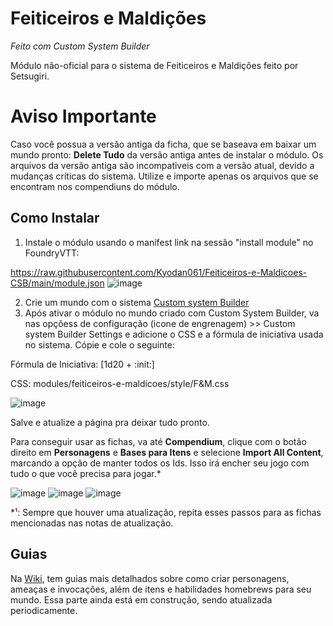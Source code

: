 # Feiticeiros e Maldições
*Feito com Custom System Builder*

Módulo não-oficial para o sistema de Feiticeiros e Maldições feito por Setsugiri.

# Aviso Importante
Caso você possua a versão antiga da ficha, que se baseava em baixar um mundo pronto: **Delete Tudo** da versão antiga antes de instalar o módulo. Os arquivos da versão antiga são incompativeis com a versão atual, devido a mudanças críticas do sistema. Utilize e importe apenas os arquivos que se encontram nos compendiuns do módulo.

## Como Instalar

1. Instale o módulo usando o manifest link na sessão "install module" no FoundryVTT:

https://raw.githubusercontent.com/Kyodan061/Feiticeiros-e-Maldicoes-CSB/main/module.json
![image](https://github.com/user-attachments/assets/0bd53450-e1eb-456c-85a0-3991553fd9c0)

2. Crie um mundo com o sistema [Custom system Builder](https://foundryvtt.com/packages/custom-system-builder)
3. Após ativar o módulo no mundo criado com Custom System Builder, va nas opçõess de configuração (icone de engrenagem) >> Custom system Builder Settings e adicione o CSS e a fórmula de iniciativa usada no sistema. Cópie e cole o seguinte:

Fórmula de Iniciativa: [1d20 + :init:]

CSS: modules/feiticeiros-e-maldicoes/style/F&M.css

![image](https://github.com/user-attachments/assets/9aaacfcd-be52-44d3-b01e-4115abd80204)

Salve e atualize a página pra deixar tudo pronto.

Para conseguir usar as fichas, va até **Compendium**, clique com o botão direito em **Personagens** e **Bases para Itens** e selecione **Import All Content**, marcando a opção de manter todos os Ids. Isso irá encher seu jogo com tudo o que você precisa para jogar.*

![image](https://github.com/user-attachments/assets/3fd9e251-35f2-42b3-b8a3-3f86473340c5)
![image](https://github.com/user-attachments/assets/78da2e65-94c4-4623-af72-2c5d5a617775)
![image](https://github.com/user-attachments/assets/3c2b5f33-986b-4adc-83ad-e01380ccfdc0)


*¹: Sempre que houver uma atualização, repita esses passos para as fichas mencionadas nas notas de atualização. 

## Guias
Na [Wiki](https://github.com/Kyodan061/Feiticeiros-e-Maldicoes-CSB/wiki), tem guias mais detalhados sobre como criar personagens, ameaças e invocações, além de itens e habilidades homebrews para seu mundo. Essa parte ainda está em construção, sendo atualizada periodicamente.






